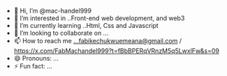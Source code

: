- 👋 Hi, I’m @mac-handel999
- 👀 I’m interested in ..Front-end web development, and web3
- 🌱 I’m currently learning ..Html, Css and Javascript
- 💞️ I’m looking to collaborate on ...
- 📫 How to reach me ...fabikechukwuemeana@gmail.com / https://x.com/FabMachandel999?t=fBbBPERqVRnzM5q5LwxlFw&s=09
- 😄 Pronouns: ...
- ⚡ Fun fact: ...

<!---
mac-handel999/mac-handel999 is a ✨ special ✨ repository because its `README.md` (this file) appears on your GitHub profile.
You can click the Preview link to take a look at your changes.
--->

